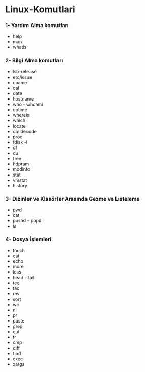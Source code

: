 # Linux-Komutlari

### 1- Yardım Alma komutları 

  * help
  * man
  * whatis

### 2- Bilgi Alma komutları

  * lsb-release
  * etc/issue
  * uname
  * cal
  * date
  * hostname
  * who - whoami
  * uptime
  * whereis
  * which
  * locate
  * dmidecode
  * proc
  * fdisk -l
  * df
  * du
  * free
  * hdpram
  * modinfo
  * stat
  * vmstat
  * history

### 3- Dizinler ve Klasörler Arasında Gezme ve Listeleme

  * pwd
  * cat
  * pushd - popd
  * ls

### 4- Dosya İşlemleri

  * touch
  * cat
  * echo
  * more
  * less
  * head - tail
  * tee
  * tac
  * rev
  * sort
  * wc
  * nl
  * pr
  * paste
  * grep
  * cut
  * tr
  * cmp
  * diff
  * find
  * exec
  * xargs
